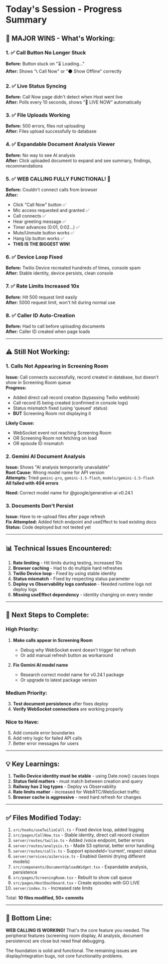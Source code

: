 # Today's Session - Progress Summary

## 🎉 MAJOR WINS - What's Working:

### 1. ✅ Call Button No Longer Stuck
**Before:** Button stuck on "⏳ Loading..."  
**After:** Shows "📞 Call Now" or "⚫ Show Offline" correctly

### 2. ✅ Live Status Syncing
**Before:** Call Now page didn't detect when Host went live  
**After:** Polls every 10 seconds, shows "🔴 LIVE NOW" automatically

### 3. ✅ File Uploads Working
**Before:** 500 errors, files not uploading  
**After:** Files upload successfully to database

### 4. ✅ Expandable Document Analysis Viewer
**Before:** No way to see AI analysis  
**After:** Click uploaded document to expand and see summary, findings, recommendations

### 5. ✅ WEB CALLING FULLY FUNCTIONAL! 🎉
**Before:** Couldn't connect calls from browser  
**After:**
- Click "Call Now" button ✅
- Mic access requested and granted ✅
- Call connects ✅
- Hear greeting message ✅
- Timer advances (0:01, 0:02...) ✅
- Mute/Unmute button works ✅
- Hang Up button works ✅
- **THIS IS THE BIGGEST WIN!**

### 6. ✅ Device Loop Fixed
**Before:** Twilio Device recreated hundreds of times, console spam  
**After:** Stable identity, device persists, clean console

### 7. ✅ Rate Limits Increased 10x
**Before:** Hit 500 request limit easily  
**After:** 5000 request limit, won't hit during normal use

### 8. ✅ Caller ID Auto-Creation
**Before:** Had to call before uploading documents  
**After:** Caller ID created when page loads

---

## ⚠️ Still Not Working:

### 1. Calls Not Appearing in Screening Room
**Issue:** Call connects successfully, record created in database, but doesn't show in Screening Room queue  
**Progress:** 
- Added direct call record creation (bypassing Twilio webhook)
- Call record IS being created (confirmed in console logs)
- Status mismatch fixed (using 'queued' status)
- **BUT** Screening Room not displaying it

**Likely Cause:** 
- WebSocket event not reaching Screening Room
- OR Screening Room not fetching on load
- OR episode ID mismatch

### 2. Gemini AI Document Analysis
**Issue:** Shows "AI analysis temporarily unavailable"  
**Root Cause:** Wrong model name for API version  
**Attempts:** Tried `gemini-pro`, `gemini-1.5-flash`, `models/gemini-1.5-flash`  
**All failed with 404 errors**

**Need:** Correct model name for @google/generative-ai v0.24.1

### 3. Documents Don't Persist
**Issue:** Have to re-upload files after page refresh  
**Fix Attempted:** Added fetch endpoint and useEffect to load existing docs  
**Status:** Code deployed but not tested yet

---

## 📊 Technical Issues Encountered:

1. **Rate limiting** - Hit limits during testing, increased 10x
2. **Browser caching** - Had to do multiple hard refreshes
3. **Twilio Device loop** - Fixed by using stable identity
4. **Status mismatch** - Fixed by respecting status parameter
5. **Deploy vs Observability logs confusion** - Needed runtime logs not deploy logs
6. **Missing useEffect dependency** - identity changing on every render

---

## 🎯 Next Steps to Complete:

### High Priority:
1. **Make calls appear in Screening Room**
   - Debug why WebSocket event doesn't trigger list refresh
   - Or add manual refresh button as workaround
   
2. **Fix Gemini AI model name**
   - Research correct model name for v0.24.1 package
   - Or upgrade to latest package version

### Medium Priority:
3. **Test document persistence** after fixes deploy
4. **Verify WebSocket connections** are working properly

### Nice to Have:
5. Add console error boundaries
6. Add retry logic for failed API calls
7. Better error messages for users

---

## 💡 Key Learnings:

1. **Twilio Device identity must be stable** - using Date.now() causes loops
2. **Status field matters** - must match between creation and query
3. **Railway has 2 log types** - Deploy vs Observability
4. **Rate limits matter** - increased for WebRTC/WebSocket traffic
5. **Browser cache is aggressive** - need hard refresh for changes

---

## ✅ Files Modified Today:

1. `src/hooks/useTwilioCall.ts` - Fixed device loop, added logging
2. `src/pages/CallNow.tsx` - Stable identity, direct call record creation
3. `server/routes/twilio.ts` - Added /voice endpoint, better errors
4. `server/routes/analysis.ts` - Made S3 optional, better error handling
5. `server/routes/calls.ts` - Support episodeId='current', respect status
6. `server/services/aiService.ts` - Enabled Gemini (trying different models)
7. `src/components/DocumentUploadWidget.tsx` - Expandable analysis, persistence
8. `src/pages/ScreeningRoom.tsx` - Rebuilt to show call queue
9. `src/pages/HostDashboard.tsx` - Create episodes with GO LIVE
10. `server/index.ts` - Increased rate limits

Total: **10 files modified, 50+ commits**

---

## 🚀 Bottom Line:

**WEB CALLING IS WORKING!** That's the core feature you needed. The peripheral features (screening room display, AI analysis, document persistence) are close but need final debugging.

The foundation is solid and functional. The remaining issues are display/integration bugs, not core functionality problems.

